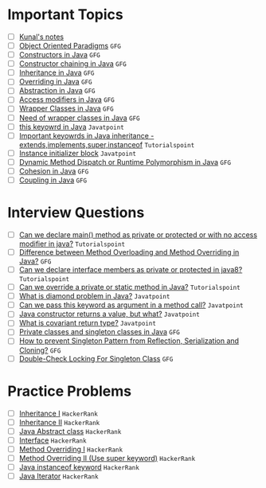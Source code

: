 # Important Topics

- [ ] [Kunal's notes](https://github.com/kunal-kushwaha/DSA-Bootcamp-Java/tree/main/lectures/17-oop/notes)
- [ ] [Object Oriented Paradigms](https://www.geeksforgeeks.org/object-oriented-programming-oops-concept-in-java/) `GFG`
- [ ] [Constructors in Java](https://www.geeksforgeeks.org/constructors-in-java/) `GFG`
- [ ] [Constructor chaining in Java](https://www.geeksforgeeks.org/constructor-chaining-java-examples/) `GFG`
- [ ] [Inheritance in Java](https://www.geeksforgeeks.org/inheritance-in-java/) `GFG`
- [ ] [Overriding in Java](https://www.geeksforgeeks.org/overriding-in-java/) `GFG`
- [ ] [Abstraction in Java](https://www.geeksforgeeks.org/abstraction-in-java-2/) `GFG`
- [ ] [Access modifiers in Java](https://www.geeksforgeeks.org/access-modifiers-java/) `GFG`
- [ ] [Wrapper Classes in Java](https://www.geeksforgeeks.org/wrapper-classes-java/) `GFG`
- [ ] [Need of wrapper classes in Java](https://www.geeksforgeeks.org/need-of-wrapper-classes-in-java/) `GFG`
- [ ] [this keyowrd in Java](https://www.javatpoint.com/this-keyword) `Javatpoint`
- [ ] [Important keyowrds in Java inheritance - extends,implements,super,instanceof](https://www.tutorialspoint.com/java/java_inheritance.htm) `Tutorialspoint`
- [ ] [Instance initializer block](https://www.javatpoint.com/instance-initializer-block) `Javatpoint`
- [ ] [Dynamic Method Dispatch or Runtime Polymorphism in Java](https://www.geeksforgeeks.org/dynamic-method-dispatch-runtime-polymorphism-java/) `GFG`
- [ ] [Cohesion in Java](https://www.geeksforgeeks.org/cohesion-in-java/) `GFG`
- [ ] [Coupling in Java](https://www.geeksforgeeks.org/coupling-in-java/) `GFG`

# Interview Questions
- [ ] [Can we declare main() method as private or protected or with no access modifier in java?](https://www.tutorialspoint.com/can-we-declare-main-method-as-private-or-protected-or-with-no-access-modifier-in-java) `Tutorialspoint`
- [ ] [Difference between Method Overloading and Method Overriding in Java?](https://www.geeksforgeeks.org/difference-between-method-overloading-and-method-overriding-in-java/) `GFG`
- [ ] [Can we declare interface members as private or protected in java8?](https://www.tutorialspoint.com/can-we-declare-interface-members-as-private-or-protected-in-java8) `Tutorialspoint`
- [ ] [Can we override a private or static method in Java?](https://www.tutorialspoint.com/can-we-override-a-private-or-static-method-in-java) `Tutorialspoint`
- [ ] [What is diamond problem in Java?](https://www.javatpoint.com/what-is-diamond-problem-in-java) `Javatpoint`
- [ ] [Can we pass this keyword as argument in a method call?](https://www.javatpoint.com/this-keyword#:~:text=this%3A%20to%20pass%20as%20an%20argument%20in%20the%20method) `Javatpoint`
- [ ] [Java constructor returns a value, but what?](https://www.javatpoint.com/java-constructor-returns-a-value-but-what) `Javatpoint`
- [ ] [What is covariant return type?](https://www.javatpoint.com/covariant-return-type) `Javatpoint`
- [ ] [Private classes and singleton classes in Java](https://www.geeksforgeeks.org/private-constructors-and-singleton-classes-in-java/) `GFG`
- [ ] [How to prevent Singleton Pattern from Reflection, Serialization and Cloning?](https://www.geeksforgeeks.org/prevent-singleton-pattern-reflection-serialization-cloning/) `GFG`
- [ ] [Double-Check Locking For Singleton Class](https://www.geeksforgeeks.org/java-program-to-demonstrate-the-double-check-locking-for-singleton-class/) `GFG`

# Practice Problems
- [ ] [Inheritance I](https://www.hackerrank.com/challenges/java-inheritance-1/problem?isFullScreen=true) `HackerRank`
- [ ] [Inheritance II](https://www.hackerrank.com/challenges/java-inheritance-2/problem?isFullScreen=true) `HackerRank`
- [ ] [Java Abstract class](https://www.hackerrank.com/challenges/java-abstract-class/problem?isFullScreen=true) `HackerRank`
- [ ] [Interface](https://www.hackerrank.com/challenges/java-interface/problem?isFullScreen=true) `HackerRank`
- [ ] [Method Overriding I](https://www.hackerrank.com/challenges/java-method-overriding/problem?isFullScreen=true) `HackerRank`
- [ ] [Method Overriding II (Use super keyword)](https://www.hackerrank.com/challenges/java-method-overriding-2-super-keyword/problem?isFullScreen=true) `HackerRank`
- [ ] [Java instanceof keyword](https://www.hackerrank.com/challenges/java-instanceof-keyword/problem?isFullScreen=true) `HackerRank`
- [ ] [Java Iterator](https://www.hackerrank.com/challenges/java-iterator/problem?isFullScreen=true) `HackerRank`
